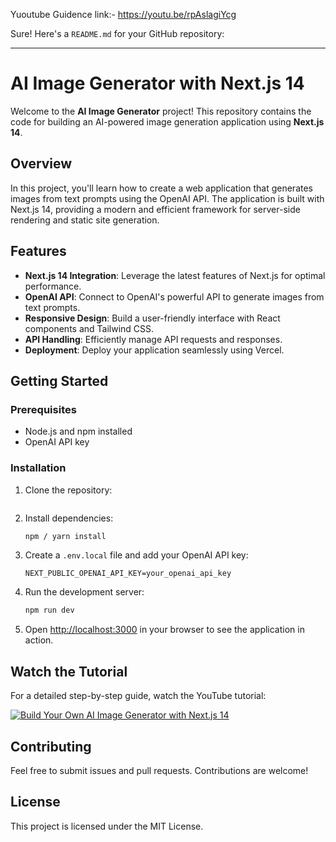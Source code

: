 
Yuoutube Guidence link:- https://youtu.be/rpAslagiYcg

Sure! Here's a `README.md` for your GitHub repository:

---

# AI Image Generator with Next.js 14

Welcome to the **AI Image Generator** project! This repository contains the code for building an AI-powered image generation application using **Next.js 14**.

## Overview

In this project, you'll learn how to create a web application that generates images from text prompts using the OpenAI API. The application is built with Next.js 14, providing a modern and efficient framework for server-side rendering and static site generation.

## Features

- **Next.js 14 Integration**: Leverage the latest features of Next.js for optimal performance.
- **OpenAI API**: Connect to OpenAI's powerful API to generate images from text prompts.
- **Responsive Design**: Build a user-friendly interface with React components and Tailwind CSS.
- **API Handling**: Efficiently manage API requests and responses.
- **Deployment**: Deploy your application seamlessly using Vercel.

## Getting Started

### Prerequisites

- Node.js and npm installed
- OpenAI API key

### Installation

1. Clone the repository:
   ```bash


2. Install dependencies:
   ```bash
   npm / yarn install
   ```

3. Create a `.env.local` file and add your OpenAI API key:
   ```env
   NEXT_PUBLIC_OPENAI_API_KEY=your_openai_api_key
   ```

4. Run the development server:
   ```bash
   npm run dev
   ```

5. Open [http://localhost:3000](http://localhost:3000) in your browser to see the application in action.

## Watch the Tutorial

For a detailed step-by-step guide, watch the YouTube tutorial:

[![Build Your Own AI Image Generator with Next.js 14](https://img.youtube.com/vi/rpAslagiYcg/0.jpg)](https://youtu.be/rpAslagiYcg)

## Contributing

Feel free to submit issues and pull requests. Contributions are welcome!

## License

This project is licensed under the MIT License.

